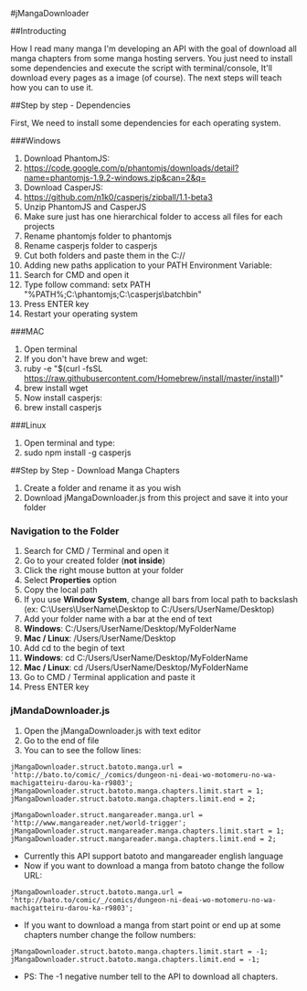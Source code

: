 #jMangaDownloader

##Introducting

How I read many manga I'm developing an API with the goal of download all manga chapters from some manga hosting servers. You just need to install some dependencies and execute the script with terminal/console, It'll download every pages as a image (of course). The next steps will teach how you can to use it.

##Step by step - Dependencies

First, We need to install some dependencies for each operating system.

###Windows

1. Download PhantomJS:
  1. https://code.google.com/p/phantomjs/downloads/detail?name=phantomjs-1.9.2-windows.zip&can=2&q=
2. Download CasperJS:
  1. https://github.com/n1k0/casperjs/zipball/1.1-beta3
3. Unzip PhantomJS and CasperJS
  1. Make sure just has one hierarchical folder to access all files for each projects
4. Rename phantomjs folder to phantomjs
5. Rename casperjs folder to casperjs
6. Cut both folders and paste them in the C://
7. Adding new paths application to your PATH Environment Variable:
  1. Search for CMD and open it
  2. Type follow command: setx PATH "%PATH%;C:\phantomjs;C:\casperjs\batchbin"
  4. Press ENTER key
8. Restart your operating system

###MAC

1. Open terminal
2. If you don't have brew and wget: 
  1. ruby -e "$(curl -fsSL https://raw.githubusercontent.com/Homebrew/install/master/install)"
  2. brew install wget
3. Now install casperjs:
  1. brew install casperjs

###Linux

1. Open terminal and type:
  1. sudo npm install -g casperjs

##Step by Step - Download Manga Chapters

1. Create a folder and rename it as you wish
2. Download jMangaDownloader.js from this project and save it into your folder

### Navigation to the Folder

1. Search for CMD / Terminal and open it
2. Go to your created folder (**not inside**)
3. Click the right mouse button at your folder
4. Select **Properties** option
5. Copy the local path
  1. If you use **Window System**, change all bars from local path to backslash (ex: C:\Users\UserName\Desktop to C:/Users/UserName/Desktop)
7. Add your folder name with a bar at the end of text
  1. **Windows**: C:/Users/UserName/Desktop/MyFolderName
  2. **Mac / Linux**: /Users/UserName/Desktop
6. Add cd to the begin of text
  1. **Windows**: cd C:/Users/UserName/Desktop/MyFolderName
  2. **Mac / Linux**: cd /Users/UserName/Desktop/MyFolderName
7. Go to CMD / Terminal application and paste it
8. Press ENTER key

### jMandaDownloader.js

1. Open the jMangaDownloader.js with text editor
2. Go to the end of file
3. You can to see the follow lines:

```
jMangaDownloader.struct.batoto.manga.url = 'http://bato.to/comic/_/comics/dungeon-ni-deai-wo-motomeru-no-wa-machigatteiru-darou-ka-r9803';
jMangaDownloader.struct.batoto.manga.chapters.limit.start = 1;
jMangaDownloader.struct.batoto.manga.chapters.limit.end = 2;

jMangaDownloader.struct.mangareader.manga.url = 'http://www.mangareader.net/world-trigger';
jMangaDownloader.struct.mangareader.manga.chapters.limit.start = 1;
jMangaDownloader.struct.mangareader.manga.chapters.limit.end = 2;
```

- Currently this API support batoto and mangareader english language
- Now if you want to download a manga from batoto change the follow URL:
```
jMangaDownloader.struct.batoto.manga.url = 'http://bato.to/comic/_/comics/dungeon-ni-deai-wo-motomeru-no-wa-machigatteiru-darou-ka-r9803';
```
- If you want to download a manga from start point or end up at some chapters number change the follow numbers:
```
jMangaDownloader.struct.batoto.manga.chapters.limit.start = -1;
jMangaDownloader.struct.batoto.manga.chapters.limit.end = -1;
```
- PS: The -1 negative number tell to the API to download all chapters.
